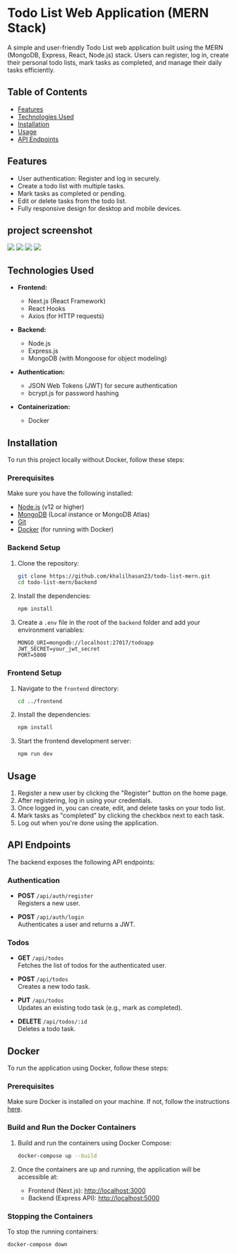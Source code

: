 
# Todo List Web Application (MERN Stack)

A simple and user-friendly Todo List web application built using the MERN (MongoDB, Express, React, Node.js) stack. Users can register, log in, create their personal todo lists, mark tasks as completed, and manage their daily tasks efficiently.

## Table of Contents

- [Features](#features)
- [Technologies Used](#technologies-used)
- [Installation](#installation)
- [Usage](#usage)
- [API Endpoints](#api-endpoints)

## Features

- User authentication: Register and log in securely.
- Create a todo list with multiple tasks.
- Mark tasks as completed or pending.
- Edit or delete tasks from the todo list.
- Fully responsive design for desktop and mobile devices.

## project screenshot
![](https://github.com/khalilhasan23/todo-list-mern-stack/blob/main/project-images/Capture.PNG)
![](https://github.com/khalilhasan23/todo-list-mern-stack/blob/main/project-images/Capture2.PNG)
![](https://github.com/khalilhasan23/todo-list-mern-stack/blob/main/project-images/Capture1.PNG)
![](https://github.com/khalilhasan23/todo-list-mern-stack/blob/main/project-images/Capture3.PNG)

## Technologies Used

- **Frontend:**
  - Next.js (React Framework)
  - React Hooks
  - Axios (for HTTP requests)
  
- **Backend:**
  - Node.js
  - Express.js
  - MongoDB (with Mongoose for object modeling)
  
- **Authentication:**
  - JSON Web Tokens (JWT) for secure authentication
  - bcrypt.js for password hashing

- **Containerization:**
  - Docker

## Installation

To run this project locally without Docker, follow these steps:

### Prerequisites

Make sure you have the following installed:

- [Node.js](https://nodejs.org/) (v12 or higher)
- [MongoDB](https://www.mongodb.com/) (Local instance or MongoDB Atlas)
- [Git](https://git-scm.com/)
- [Docker](https://www.docker.com/get-started) (for running with Docker)


### Backend Setup

1. Clone the repository:

    ```bash
    git clone https://github.com/khalilhasan23/todo-list-mern.git
    cd todo-list-mern/backend
    ```

2. Install the dependencies:

    ```bash
    npm install
    ```

3. Create a `.env` file in the root of the `backend` folder and add your environment variables:

    ```env
    MONGO_URI=mongodb://localhost:27017/todoapp
    JWT_SECRET=your_jwt_secret
    PORT=5000
    ```


### Frontend Setup

1. Navigate to the `frontend` directory:

    ```bash
    cd ../frontend
    ```

2. Install the dependencies:

    ```bash
    npm install
    ```

3. Start the frontend development server:

    ```bash
    npm run dev
    ```


## Usage

1. Register a new user by clicking the "Register" button on the home page.
2. After registering, log in using your credentials.
3. Once logged in, you can create, edit, and delete tasks on your todo list.
4. Mark tasks as "completed" by clicking the checkbox next to each task.
5. Log out when you're done using the application.

## API Endpoints

The backend exposes the following API endpoints:

### Authentication

- **POST** `/api/auth/register`  
  Registers a new user.
  
- **POST** `/api/auth/login`  
  Authenticates a user and returns a JWT.

### Todos

- **GET** `/api/todos`  
  Fetches the list of todos for the authenticated user.

- **POST** `/api/todos`  
  Creates a new todo task.

- **PUT** `/api/todos`  
  Updates an existing todo task (e.g., mark as completed).

- **DELETE** `/api/todos/:id`  
  Deletes a todo task.

## Docker

To run the application using Docker, follow these steps:

### Prerequisites

Make sure Docker is installed on your machine. If not, follow the instructions [here](https://docs.docker.com/get-docker/).

### Build and Run the Docker Containers

1. Build and run the containers using Docker Compose:

    ```bash
    docker-compose up --build
    ```

2. Once the containers are up and running, the application will be accessible at:

    - Frontend (Next.js): [http://localhost:3000](http://localhost:3000)
    - Backend (Express API): [http://localhost:5000](http://localhost:5000)

### Stopping the Containers

To stop the running containers:

```bash
docker-compose down


